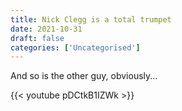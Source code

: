 ```yaml
---
title: Nick Clegg is a total trumpet
date: 2021-10-31
draft: false
categories: ['Uncategorised']
---
```

And so is the other guy, obviously...

{{< youtube pDCtkB1IZWk >}}
